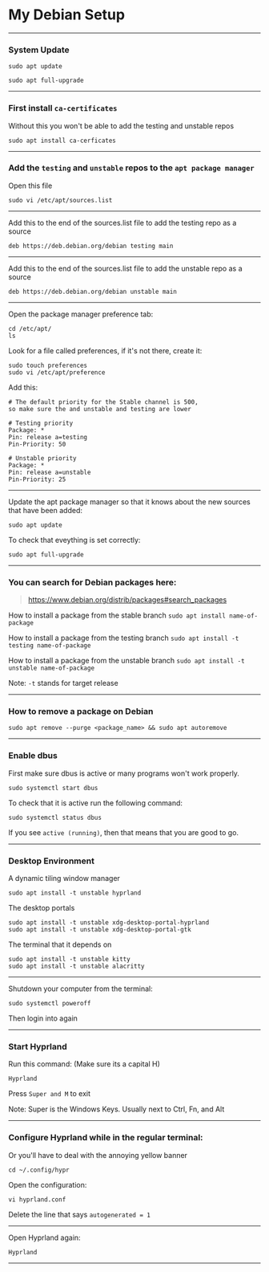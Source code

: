 # My Debian Setup
_______________________________________________________________________________
### System Update

```
sudo apt update
```

```
sudo apt full-upgrade
```

_______________________________________________________________________________
### First install `ca-certificates`

Without this you won't be able to add the testing and unstable repos

```
sudo apt install ca-cerficates
```
_______________________________________________________________________________
### Add the `testing` and `unstable` repos to the `apt package manager`

Open this file
```
sudo vi /etc/apt/sources.list
```
_______________________________________________________________________________

Add this to the end of the sources.list file to 
add the testing repo as a source
```
deb https://deb.debian.org/debian testing main
```
_______________________________________________________________________________

Add this to the end of the sources.list file to add the unstable 
repo as a source
```
deb https://deb.debian.org/debian unstable main
```
_______________________________________________________________________________

Open the package manager preference tab:

```
cd /etc/apt/
ls
```

Look for a file called preferences, if it's not there, create it:

```
sudo touch preferences
sudo vi /etc/apt/preference
```

Add this:
```
# The default priority for the Stable channel is 500,
so make sure the and unstable and testing are lower

# Testing priority
Package: *
Pin: release a=testing
Pin-Priority: 50

# Unstable priority
Package: *
Pin: release a=unstable
Pin-Priority: 25
```
_______________________________________________________________________________

Update the apt package manager so that it knows about the new sources that
have been added:

```
sudo apt update
```

To check that eveything is set correctly:

```
sudo apt full-upgrade
```
_______________________________________________________________________________

### You can search for Debian packages here:

> https://www.debian.org/distrib/packages#search_packages

How to install a package from the stable branch
`sudo apt install name-of-package`

How to install a package from the testing branch
`sudo apt install -t testing name-of-package`

How to install a package from the unstable branch 
`sudo apt install -t unstable name-of-package`


Note: `-t` stands for target release
_______________________________________________________________________________
### How to remove a package on Debian

```
sudo apt remove --purge <package_name> && sudo apt autoremove
```
_______________________________________________________________________________

### Enable dbus

First make sure dbus is active or many programs won't work properly.
```
sudo systemctl start dbus
```

To check that it is active run the following command:
```
sudo systemctl status dbus
```
If you see `active (running)`, then that means that you are good to go.
_______________________________________________________________________________

### Desktop Environment

A dynamic tiling window manager
```
sudo apt install -t unstable hyprland
```

The desktop portals
```
sudo apt install -t unstable xdg-desktop-portal-hyprland
sudo apt install -t unstable xdg-desktop-portal-gtk
```

The terminal that it depends on
```
sudo apt install -t unstable kitty
sudo apt install -t unstable alacritty
```
_______________________________________________________________________________

Shutdown your computer from the terminal:
```
sudo systemctl poweroff
```
Then login into again
_______________________________________________________________________________
### Start Hyprland

Run this command: (Make sure its a capital H)
```
Hyprland
```

Press `Super and M` to exit

Note: Super is the Windows Keys. Usually next to Ctrl, Fn, and Alt

_______________________________________________________________________________
### Configure Hyprland while in the regular terminal:

Or you'll have to deal with the annoying yellow banner

```
cd ~/.config/hypr
```

Open the configuration:
```
vi hyprland.conf
```

Delete the line that says `autogenerated = 1`

_______________________________________________________________________________

Open Hyprland again:

```
Hyprland
```

_______________________________________________________________________________

